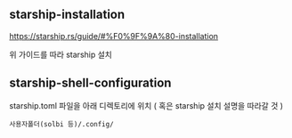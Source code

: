## starship-installation
https://starship.rs/guide/#%F0%9F%9A%80-installation

위 가이드를 따라 starship 설치

## starship-shell-configuration
starship.toml 파일을 아래 디렉토리에 위치 ( 혹은 starship 설치 설명을 따라갈 것 )

```
사용자폴더(solbi 등)/.config/
```

